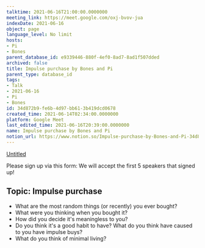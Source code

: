 ```yaml
---
talktime: 2021-06-16T21:00:00.0000000
meeting_link: https://meet.google.com/oxj-bvov-jua
indexDate: 2021-06-16
object: page
language_level: No limit
hosts:
- Pi
- Bones
parent_database_id: e9339446-880f-4ef0-8ad7-8ad1f507dded
archived: false
title: Impulse purchase by Bones and Pi
parent_type: database_id
tags:
- Talk
- 2021-06-16
- Pi
- Bones
id: 34d872b9-fe6b-4d97-bb61-3b419dcd0678
created_time: 2021-06-14T02:34:00.0000000
platform: Google Meet
last_edited_time: 2021-06-16T20:39:00.0000000
name: Impulse purchase by Bones and Pi
notion_url: https://www.notion.so/Impulse-purchase-by-Bones-and-Pi-34d872b9fe6b4d97bb613b419dcd0678
---
```


[Untitled](https://www.notion.so/cd877e06ad7149f69157f2c71bad5cca)   

Please sign up via this form:
We will accept the first  5 speakers  that signed up! 


## Topic: Impulse purchase

   - What are the most random things (or recently) you ever bought?
   - What were you thinking when you bought it?
   - How did you decide it's meaningless to you?
   - Do you think it's a good habit to have? What do you think have caused to you have impulse buys?
   - What do you think of minimal living?




